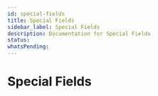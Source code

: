 ```yaml
---
id: special-fields
title: Special Fields
sidebar_label: Special Fields
description: Documentation for Special Fields
status: 
whatsPending: 
---
```


# Special Fields

